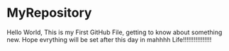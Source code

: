 # MyRepository

Hello World,
This is my First GitHub File, getting to know about something new.
Hope evrything will be set after this day in mahhhh Life!!!!!!!!!!!!!!!!
